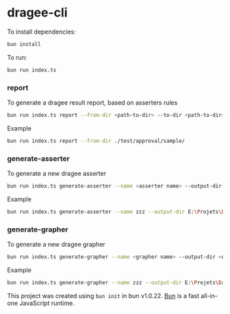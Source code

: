# dragee-cli

To install dependencies:

```bash
bun install
```

To run:

```bash
bun run index.ts
```

### report

To generate a dragee result report, based on asserters rules

```bash
bun run index.ts report --from-dir <path-to-dir> --to-dir <path-to-dir>
```

Example

```bash
bun run index.ts report --from-dir ./test/approval/sample/
```

### generate-asserter

To generate a new dragee asserter

```bash
bun run index.ts generate-asserter --name <asserter name> --output-dir <output directory>
```

Example

```bash
bun run index.ts generate-asserter --name zzz --output-dir E:\Projets\Dragee.io
```

### generate-grapher

To generate a new dragee grapher

```bash
bun run index.ts generate-grapher --name <grapher name> --output-dir <output directory>
```

Example

```bash
bun run index.ts generate-grapher --name zzz --output-dir E:\Projets\Dragee.io
```

This project was created using `bun init` in bun v1.0.22. [Bun](https://bun.sh) is a fast all-in-one JavaScript runtime.